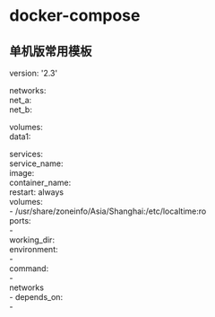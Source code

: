 # docker-compose
## 单机版常用模板
version: '2.3'

networks:  
  net_a:  
  net_b:  

volumes:  
  data1:  

services:  
  service_name:  
    image:   
    container_name:   
    restart: always  
    volumes:  
      - /usr/share/zoneinfo/Asia/Shanghai:/etc/localtime:ro  
    ports:  
      -   
    working_dir:   
    environment:  
      -  
    command:  
      -  
    networks   
      -
    depends_on:  
      -   